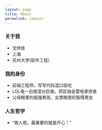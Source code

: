 ```yaml
---
layout: page
title: About
permalink: /about/
---
```


### 关于我

- 沈帅佳
- 上海
- 苏州大学(软件工程）

### 我的身份

- 前端工程师，写写代码混口饭吃
- LOL电一白银混分巨兽，郊区铂金雷电掌控者
- 父母眼里的倔强男孩，女票眼里的智障男友

### 人生哲学

- “做人呢，最重要的就是开心！”


